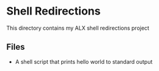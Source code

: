 # Shell Redirections
This directory contains my ALX shell redirections project

## Files
* A shell script that prints hello world to standard output
